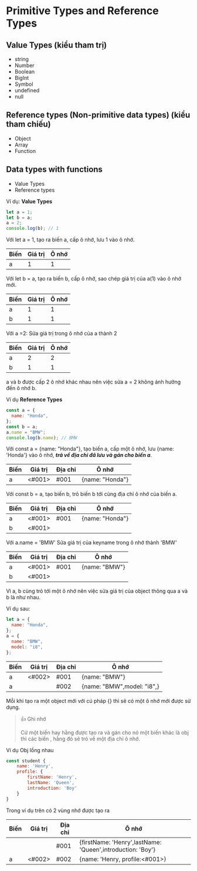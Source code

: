 # Primitive Types and Reference Types

## Value Types (kiểu tham trị)

- string
- Number
- Boolean
- BigInt
- Symbol
- undefined
- null

## Reference types (Non-primitive data types) (kiểu tham chiếu)

- Object
- Array
- Function

## Data types with functions

- Value Types
- Reference types

Ví dụ:
**Value Types**

```js
let a = 1;
let b = a;
a = 2;
console.log(b); // 1
```

Với let a = 1, tạo ra biến a, cấp ô nhớ, lưu 1 vào ô nhớ.

| Biến | Giá trị | Ô nhớ |
| ---- | ------- | ----- |
| a    | 1       | 1     |

Với let b = a, tạo ra biến b, cấp ô nhớ, sao chép giá trị của a(1) vào ô nhớ mới.

| Biến | Giá trị | Ô nhớ |
| ---- | ------- | ----- |
| a    | 1       | 1     |
| b    | 1       | 1     |

Với a =2: Sửa giá trị trong ô nhớ của a thành 2

| Biến | Giá trị | Ô nhớ |
| ---- | ------- | ----- |
| a    | 2       | 2     |
| b    | 1       | 1     |

a và b được cấp 2 ô nhớ khác nhau nên việc sửa a = 2 không ảnh hưởng đến ô nhớ b.

Ví dụ **Reference Types**

```js
const a = {
  name: "Honda",
};
const b = a;
a.name = "BMW";
console.log(b.name); // BMW
```

Với const a = {name: "Honda"}, tạo biến a, cấp một ô nhớ, lưu {name: 'Honda'} vào ô nhớ, **_trả về địa chỉ đã lưu và gán cho biến a_**.

| Biến | Giá trị | Địa chỉ | Ô nhớ           |
| ---- | ------- | ------- | --------------- |
| a    | <#001>  | #001    | {name: "Honda"} |

Với const b = a, tạo biến b, trỏ biến b tới cùng địa chỉ ô nhớ của biến a.

| Biến | Giá trị | Địa chỉ | Ô nhớ           |
| ---- | ------- | ------- | --------------- |
| a    | <#001>  | #001    | {name: "Honda"} |
| b    | <#001>  |         |                 |

Với a.name = 'BMW' Sửa giá trị của keyname trong ô nhớ thành 'BMW'

| Biến | Giá trị | Địa chỉ | Ô nhớ         |
| ---- | ------- | ------- | ------------- |
| a    | <#001>  | #001    | {name: "BMW"} |
| b    | <#001>  |         |               |

Vì a, b cùng trỏ tới một ô nhớ nên việc sửa giá trị của object thông qua a và b là như nhau.

Ví dụ sau:

```js
let a = {
  name: "Honda",
};
a = {
  name: "BMW",
  model: "i8",
};
```

| Biến | Giá trị | Địa chỉ | Ô nhớ                      |
| ---- | ------- | ------- | -------------------------- |
| a    | <#002>  | #001    | {name: "BMW"}              |
| a    |         | #002    | {name: "BMW",model: "i8",} |

Mỗi khi tạo ra một object mới với cú pháp {} thì sẽ có một ô nhớ mới được sử dụng.

> 👍 Ghi nhớ
>
> Cứ một biến hay hằng được tạo ra và gán cho nó một biến khác là obj thì các biến , hằng đó sẽ trỏ về một địa chỉ ô nhớ.

Ví dụ Obj lồng nhau

```js
const student {
    name: 'Henry',
    profile: {
        firstName: 'Henry',
        lastName: 'Queen',
        introduction: 'Boy'
    }
}
```

Trong ví dụ trên có 2 vùng nhớ được tạo ra

| Biến | Giá trị | Địa chỉ | Ô nhớ                                                      |
| ---- | ------- | ------- | ---------------------------------------------------------- |
|      |         | #001    | {firstName: 'Henry',lastName: 'Queen',introduction: 'Boy'} |
| a    | <#002>  | #002    | {name: 'Henry, profile:<#001>}                             |
